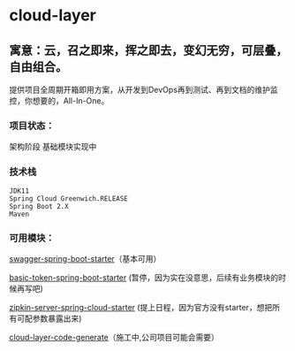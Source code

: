 # cloud-layer
## 寓意：云，召之即来，挥之即去，变幻无穷，可层叠，自由组合。

  提供项目全周期开箱即用方案，从开发到DevOps再到测试、再到文档的维护监控，你想要的，All-In-One。
  
### 项目状态：

  架构阶段
  基础模块实现中
  
### 技术栈

    JDK11
    Spring Cloud Greenwich.RELEASE
    Spring Boot 2.X
    Maven
  
  
### 可用模块：

   [swagger-spring-boot-starter](https://github.com/crazyweeds/cloud-layer/tree/master/cloud-layer-starters/config-spring-boot-starters/swagger-spring-boot-starter)（基本可用）
   
   [basic-token-spring-boot-starter](https://github.com/crazyweeds/cloud-layer/tree/master/cloud-layer-starters/config-spring-boot-starters/auth-spring-boot-starters/basic-token-spring-boot-starter) (暂停，因为实在没意思，后续有业务模块的时候再写吧)
   
   [zipkin-server-spring-cloud-starter](https://github.com/crazyweeds/cloud-layer/tree/master/cloud-layer-starters/config-spring-boot-starters/zipkin-server-spring-cloud-starter) (提上日程，因为官方没有starter，想把所有可配参数暴露出来)
   
   [cloud-layer-code-generate](https://github.com/crazyweeds/cloud-layer/tree/master/cloud-layer-helper/cloud-layer-code-generate)（施工中,公司项目可能会需要）
